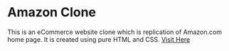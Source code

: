# Amazon Clone
This is an eCommerce website clone which is replication of Amazon.com home page. It is created using pure HTML and CSS.
[Visit Here](http://127.0.0.1:5500/index.html)
